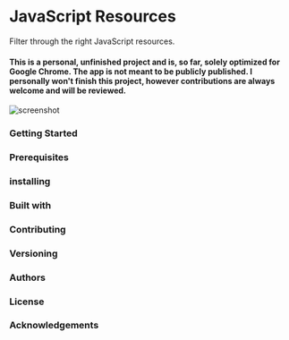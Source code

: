# JavaScript Resources

Filter through the right JavaScript resources.

#### This is a personal, unfinished project and is, so far, solely optimized for Google Chrome. The app is not meant to be publicly published. <strong>I personally won't finish this project, however contributions are always welcome and will be reviewed.</strong>

![screenshot](https://preview.ibb.co/bv7zcn/Screen_Shot_2018_03_08_at_18_48_46.png)

### Getting Started


### Prerequisites


### installing


### Built with


### Contributing


### Versioning


### Authors


### License


### Acknowledgements
